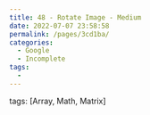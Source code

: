 ```yaml
---
title: 48 - Rotate Image - Medium
date: 2022-07-07 23:58:58
permalink: /pages/3cd1ba/
categories:
  - Google
  - Incomplete
tags:
  - 
---
```

tags: [Array, Math, Matrix]